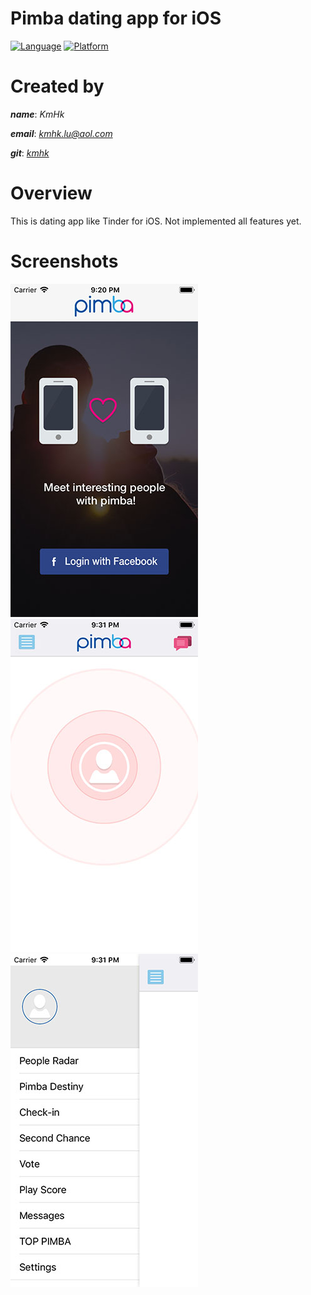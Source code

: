 # Pimba dating app for iOS

[![Language](https://img.shields.io/badge/language-Objective--C-yellow.svg?style=flat)]()
[![Platform](https://img.shields.io/badge/platform-iOS-lightgrey.svg?style=flat)]()

# Created by

**_name_**:		_KmHk_

**_email_**:	[_kmhk.lu@aol.com_](mailto:kmhk.lu@aol.com)

**_git_**:		[_kmhk_](https://github.com/kmhk)


# Overview

This is dating app like Tinder for iOS.
Not implemented all features yet.


# Screenshots

![](01.jpg)
![](02.jpg)
![](03.jpg)
